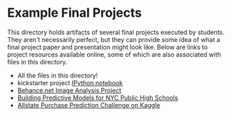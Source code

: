 # Example Final Projects

This directory holds artifacts of several final projects executed by students. They aren't necessarily perfect, but they can provide some idea of what a final project paper and presentation might look like. Below are links to project resources available online, some of which are also associated with files in this directory.

 * All the files in this directory!
 * kickstarter project [IPython notebook](http://nbviewer.ipython.org/url/www.rubennaeff.nl/extra/gads7/rubennaeff_kickstarter_notebook.ipynb)
 * [Behance.net Image Analysis Project](https://github.com/devowhippit/ga-ds-project)
 * [Building Predictive Models for NYC Public High Schools](http://www.scribd.com/doc/191207189/Building-Predictive-Models-for-NYC-High-Schools-Alec-Hubel)
 * [Allstate Purchase Prediction Challenge on Kaggle](https://github.com/justmarkham/kaggle-allstate)
